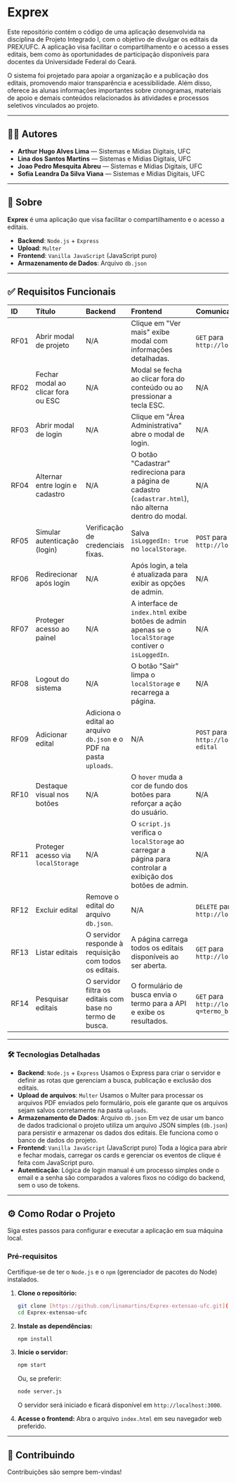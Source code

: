# Exprex

Este repositório contém o código de uma aplicação desenvolvida na disciplina de Projeto Integrado I, com o objetivo de divulgar os editais da PREX/UFC. A aplicação visa facilitar o compartilhamento e o acesso a esses editais, bem como às oportunidades de participação disponíveis para docentes da Universidade Federal do Ceará.

O sistema foi projetado para apoiar a organização e a publicação dos editais, promovendo maior transparência e acessibilidade. Além disso, oferece às alunas informações importantes sobre cronogramas, materiais de apoio e demais conteúdos relacionados às atividades e processos seletivos vinculados ao projeto.

---

## 👩‍💻 Autores

- **Arthur Hugo Alves Lima** — Sistemas e Mídias Digitais, UFC
- **Lina dos Santos Martins** — Sistemas e Mídias Digitais, UFC
- **Joao Pedro Mesquita Abreu** — Sistemas e Mídias Digitais, UFC
- **Sofia Leandra Da Silva Viana** — Sistemas e Mídias Digitais, UFC

---

## 🚀 Sobre

**Exprex** é uma aplicação que visa facilitar o compartilhamento e o acesso a editais.

- **Backend**: `Node.js` + `Express`
- **Upload**: `Multer`
- **Frontend**: `Vanilla JavaScript` (JavaScript puro)
- **Armazenamento de Dados**: Arquivo `db.json`

---

## ✅ Requisitos Funcionais

| ID   | Título                               | Backend                                                            | Frontend                                                                                                    | Comunicação (API)                             | Prioridade |
| :--- | :----------------------------------- | :----------------------------------------------------------------- | :---------------------------------------------------------------------------------------------------------- | :-------------------------------------------- | :--------- |
| RF01 | Abrir modal de projeto               | N/A                                                                | Clique em "Ver mais" exibe modal com informações detalhadas.                                                | `GET` para `http://localhost:3000/editais/:id`| Alta       |
| RF02 | Fechar modal ao clicar fora ou ESC   | N/A                                                                | Modal se fecha ao clicar fora do conteúdo ou ao pressionar a tecla ESC.                                     | N/A                                           | Alta       |
| RF03 | Abrir modal de login                 | N/A                                                                | Clique em "Área Administrativa" abre o modal de login.                                                      | N/A                                           | Alta       |
| RF04 | Alternar entre login e cadastro      | N/A                                                                | O botão "Cadastrar" redireciona para a página de cadastro (`cadastrar.html`), não alterna dentro do modal.   | N/A                                           | Média      |
| RF05 | Simular autenticação (login)         | Verificação de credenciais fixas.                                  | Salva `isLoggedIn: true` no `localStorage`.                                                                 | `POST` para `http://localhost:3000/admin/login`| Alta       |
| RF06 | Redirecionar após login              | N/A                                                                | Após login, a tela é atualizada para exibir as opções de admin.                                             | N/A                                           | Alta       |
| RF07 | Proteger acesso ao painel            | N/A                                                                | A interface de `index.html` exibe botões de admin apenas se o `localStorage` contiver o `isLoggedIn`.       | N/A                                           | Alta       |
| RF08 | Logout do sistema                    | N/A                                                                | O botão "Sair" limpa o `localStorage` e recarrega a página.                                                 | N/A                                           | Alta       |
| RF09 | Adicionar edital                     | Adiciona o edital ao arquivo `db.json` e o PDF na pasta `uploads`. | N/A                                                                                                         | `POST` para `http://localhost:3000/publicar-edital`| Alta       |
| RF10 | Destaque visual nos botões           | N/A                                                                | O `hover` muda a cor de fundo dos botões para reforçar a ação do usuário.                                   | N/A                                           | Média      |
| RF11 | Proteger acesso via `localStorage`   | N/A                                                                | O `script.js` verifica o `localStorage` ao carregar a página para controlar a exibição dos botões de admin. | N/A                                           | Alta       |
| RF12 | Excluir edital                       | Remove o edital do arquivo `db.json`.                              | N/A                                                                                                         | `DELETE` para `http://localhost:3000/editais/:id`| Alta       |
| RF13 | Listar editais                       | O servidor responde à requisição com todos os editais.             | A página carrega todos os editais disponíveis ao ser aberta.                                                | `GET` para `http://localhost:3000/editais`    | Alta       |
| RF14 | Pesquisar editais                    | O servidor filtra os editais com base no termo de busca.           | O formulário de busca envia o termo para a API e exibe os resultados.                                       | `GET` para `http://localhost:3000/editais?q=termo_busca`| Média      |

---

### 🛠 Tecnologias Detalhadas

- **Backend**: `Node.js` + `Express`
Usamos o Express para criar o servidor e definir as rotas que gerenciam a busca, publicação e exclusão dos editais.
- **Upload de arquivos**: `Multer`
Usamos o Multer para processar os arquivos PDF enviados pelo formulário, pois ele garante que os arquivos sejam salvos corretamente na pasta `uploads`.
- **Armazenamento de Dados**: Arquivo `db.json`
Em vez de usar um banco de dados tradicional o projeto utiliza um arquivo JSON simples (`db.json`) para persistir e armazenar os dados dos editais. Ele funciona como o banco de dados do projeto.
- **Frontend**: `Vanilla JavaScript` (JavaScript puro)
Toda a lógica para abrir e fechar modais, carregar os cards e gerenciar os eventos de clique é feita com JavaScript puro.
- **Autenticação**: Lógica de login manual
  é um processo simples onde o email e a senha são comparados a valores fixos no código do backend, sem o uso de tokens.

---

## ⚙️ Como Rodar o Projeto

Siga estes passos para configurar e executar a aplicação em sua máquina local.

### Pré-requisitos

Certifique-se de ter o `Node.js` e o `npm` (gerenciador de pacotes do Node) instalados.

1.  **Clone o repositório:**
    ```bash
    git clone [https://github.com/linamartins/Exprex-extensao-ufc.git](https://github.com/linamartins/Exprex-extensao-ufc.git)
    cd Exprex-extensao-ufc
    ```
2.  **Instale as dependências:**
    ```bash
    npm install
    ```
3.  **Inicie o servidor:**
    ```bash
    npm start
    ```
    Ou, se preferir:
    ```bash
    node server.js
    ```
    O servidor será iniciado e ficará disponível em `http://localhost:3000`.

4.  **Acesse o frontend:**
    Abra o arquivo `index.html` em seu navegador web preferido.

---

## 🤝 Contribuindo

Contribuições são sempre bem-vindas!
